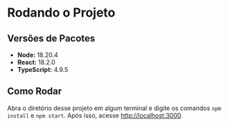 # Rodando o Projeto

## Versões de Pacotes
- **Node:** 18.20.4  
- **React:** 18.2.0  
- **TypeScript:** 4.9.5  

## Como Rodar
Abra o diretório desse projeto em algum terminal e digite os comandos `npm install` e `npm start`.
Após isso, acesse [http://localhost:3000]('http://localhost:3000').
